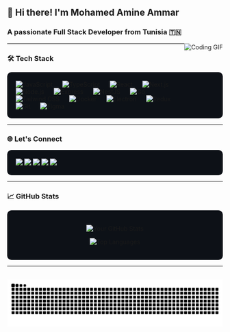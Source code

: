 <h2 align="left">👋 Hi there! I'm Mohamed Amine Ammar</h2>
<h3 align="left">A passionate Full Stack Developer from Tunisia 🇹🇳</h3>

<img align="right" height="150" src="https://i.giphy.com/media/v1.Y2lkPTc5MGI3NjExbTY3MWV2bTYzMXQzcDE3Zjk3djZ3bHRtODVscXNhNG81dnFlN2FiNiZlcD12MV9pbnRlcm5hbF9naWZfYnlfaWQmY3Q9Zw/dLolp8dtrYCJi/giphy.gif" alt="Coding GIF" />

---

### 🛠️ Tech Stack
<div align="left" style="background-color:#0d1117; padding:20px; border-radius:10px;">
  <img src="https://cdn.jsdelivr.net/gh/devicons/devicon/icons/javascript/javascript-original.svg" height="30" alt="JavaScript" title="JavaScript" />
  <img width="15" />
  <img src="https://cdn.jsdelivr.net/gh/devicons/devicon/icons/typescript/typescript-original.svg" height="30" alt="TypeScript" title="TypeScript" />
  <img width="15" />
  <img src="https://cdn.jsdelivr.net/gh/devicons/devicon/icons/react/react-original.svg" height="30" alt="React" title="React" />
  <img width="15" />
  <img src="https://cdn.jsdelivr.net/gh/devicons/devicon/icons/nextjs/nextjs-original.svg" height="30" alt="Next.js" title="Next.js" />
  <img width="15" />
  <img src="https://cdn.jsdelivr.net/gh/devicons/devicon/icons/nodejs/nodejs-original.svg" height="30" alt="Node.js" title="Node.js" />
  <img width="15" />
  <img src="https://cdn.simpleicons.org/express/ffffff" height="30" alt="Express" title="Express" />
  <img width="15" />
  <img src="https://cdn.simpleicons.org/nestjs/E0234E" height="30" alt="NestJS" title="NestJS" />
  <img width="15" />
  <img src="https://cdn.simpleicons.org/go/00ADD8" height="30" alt="Go" title="Go" />
  <img width="15" />
  <img src="https://cdn.simpleicons.org/tailwindcss/06B6D4" height="30" alt="Tailwind CSS" title="Tailwind CSS" />
  <img width="15" />
  <img src="https://cdn.simpleicons.org/docker/2496ED" height="30" alt="Docker" title="Docker" />
  <img width="15" />
  <img src="https://cdn.jsdelivr.net/gh/devicons/devicon/icons/electron/electron-original.svg" height="30" alt="Electron" title="Electron" />
  <img width="15" />
  <img src="https://cdn.jsdelivr.net/gh/devicons/devicon/icons/redux/redux-original.svg" height="30" alt="Redux" title="Redux" />
  <img width="15" />
  <img src="https://cdn.jsdelivr.net/gh/devicons/devicon/icons/git/git-original.svg" height="30" alt="Git" title="Git" />
  <img width="15" />
  <img src="https://cdn.jsdelivr.net/gh/devicons/devicon/icons/figma/figma-original.svg" height="30" alt="Figma" title="Figma" />
</div>

---

### 🌐 Let's Connect
<div align="left" style="background-color:#0d1117; padding:20px; border-radius:10px;">
  <a href="https://www.instagram.com/amine_ammr/" target="_blank">
    <img src="https://img.shields.io/badge/Instagram-E4405F?style=for-the-badge&logo=instagram&logoColor=white" height="35" />
  </a>
  <a href="amineammar" target="_blank">
    <img src="https://img.shields.io/badge/Discord-5865F2?style=for-the-badge&logo=discord&logoColor=white" height="35" />
  </a>
  <a href="mailto:ammar.mohamdamine@gmail.com" target="_blank">
    <img src="https://img.shields.io/badge/Gmail-D14836?style=for-the-badge&logo=gmail&logoColor=white" height="35" />
  </a>
  <a href="https://www.linkedin.com/in/mohamed-amine-ammar/" target="_blank">
    <img src="https://img.shields.io/badge/LinkedIn-0077B5?style=for-the-badge&logo=linkedin&logoColor=white" height="35" />
  </a>
  <a href="https://my-portfolio-next-js-one.vercel.app/" target="_blank">
    <img src="https://img.shields.io/badge/Portfolio-000000?style=for-the-badge&logo=next.js&logoColor=white" height="35" />
  </a>
</div>

---

### 📈 GitHub Stats

<div align="center" style="background-color:#0d1117; padding:20px; border-radius:10px;">
  
![Your GitHub Stats](https://github-readme-stats.vercel.app/api?username=aminammar1&show_icons=true&theme=radical&bg_color=0d1117&hide_border=true)

![Top Languages](https://github-readme-stats.vercel.app/api/top-langs/?username=aminammar1&layout=compact&theme=radical&bg_color=0d1117&hide_border=true)

</div>

---

<br clear="both">

<div align="center">
  <img src="https://raw.githubusercontent.com/aminammar1/aminammar1/output/snake.svg" alt="Snake animation" />
</div>
